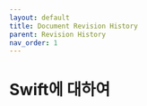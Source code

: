 ```yaml
---
layout: default
title: Document Revision History
parent: Revision History
nav_order: 1
---
```


# Swift에 대하여